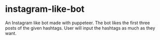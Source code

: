 # instagram-like-bot
An Instagram like bot made with puppeteer. The bot likes the first three posts of the given hashtags. User will input the hashtags as much as they want.
